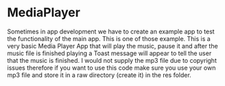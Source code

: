 # MediaPlayer

Sometimes in app development we have to create an example app to test the functionality of the main app. This is one of those example. This is a very basic Media Player App that will play the music, pause it and after the music file is finished playing a Toast message will appear to tell the user that the music is finished. I would not supply the mp3 file due to copyright issues therefore if you want to use this code make sure you use your own mp3 file and store it in a raw directory (create it) in the res folder.
